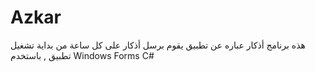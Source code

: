 # Azkar
 هذه  برنامج أذكار عباره عن تطبيق يقوم برسل أذكار على كل ساعة من بداية تشغيل تطبيق , باستخدم  Windows Forms C#
